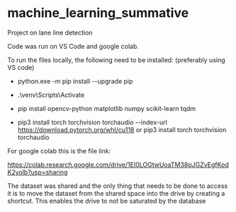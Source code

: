 # machine_learning_summative
Project on lane line detection

Code was run on VS Code and google colab. 

To run the files locally, the following need to be installed: (preferably using VS code)

- python.exe -m pip install --upgrade pip

- .\venv\Scripts\Activate

- pip install opencv-python matplotlib numpy scikit-learn tqdm

- pip3 install torch torchvision torchaudio --index-url https://download.pytorch.org/whl/cu118 or pip3 install torch torchvision torchaudio

For google colab this is the file link: 

https://colab.research.google.com/drive/1EI0LOGtwUoaTM38pJGZvEgfKodK2yolb?usp=sharing

The dataset was shared and the only thing that needs to be done to access it is to move the dataset from the shared space into the drive by creating a shortcut.
This enables the drive to not be saturated by the database

